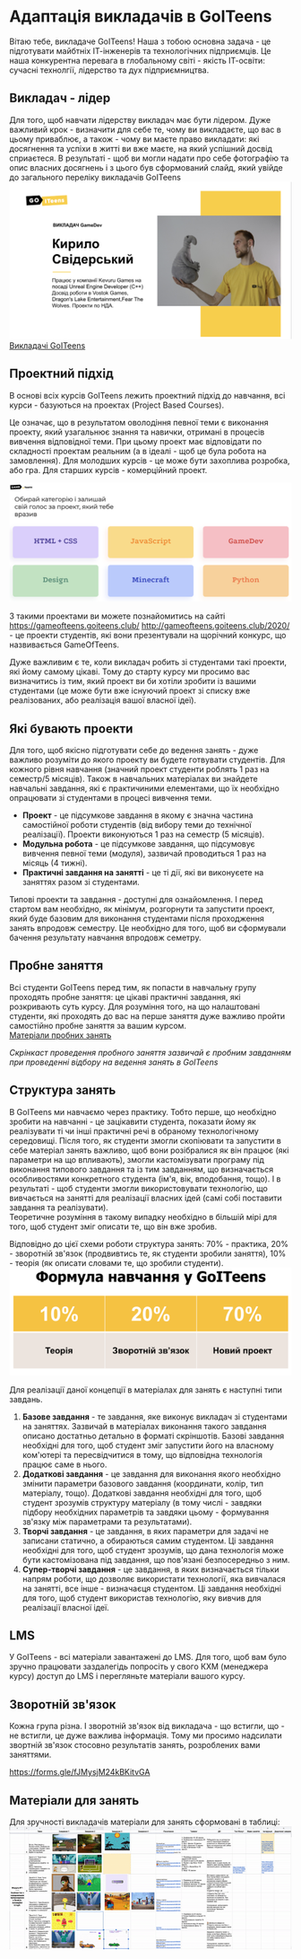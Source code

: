 # Адаптація викладачів в GoITeens
Вітаю тебе, викладаче GoITeens!
Наша з тобою основна задача - це підготувати майбтніх ІТ-інженерів та технологічних підприємців. Це наша конкурентна перевага в глобальному світі - якість ІТ-освіти: сучасні технолгії, лідерство та дух підприємництва.   

## Викладач - лідер
Для того, щоб навчати лідерству викладач має бути лідером. Дуже важливий крок - визначити для себе те, чому ви викладаєте, що вас в цьому приваблює, а також - чому ви маєте право викладати: які досягнення та успіхи в житті ви вже маєте, на який успішний досвід сприаєтеся. В результаті - щоб ви могли надати про себе фотографію та опис власних досягнень і з цього був сформований слайд, який увійде до загального переліку викладачів GoITeens 
<img src = "img/teachers.png">
<a href = "https://docs.google.com/presentation/d/1bjhHe3pu88XZMyh8qUj48S8WBAJrGDVI5Q9MSRHdFnY/edit#slide=id.p1" target = "_blank">Викладачі GoITeens</a>


## Проектний підхід
В основі всіх курсів GoITeens лежить проектний підхід до навчання, всі курси - базуються на проектах (Project Based Courses).

Це означає, що в результатом оволодіння певної теми є виконання проекту, який узагальнює знання та навички, отримані в процесів вивчення відповідної теми. При цьому проект має відповідати по складності проектам реальним (а в ідеалі - щоб це була робота на замовлення). Для молодших курсів - це може бути захоплива розробка, або гра. Для старших курсів - комерційний проект.

<img src = "img/gameofteens.png">

З такими проектами ви можете познайомитись на сайті <a href = "https://gameofteens.goiteens.club/" target = "_blank">https://gameofteens.goiteens.club/</a>  <a href = "http://gameofteens.goiteens.club/2020/" target = "_blank">http://gameofteens.goiteens.club/2020/</a>  - це проекти студентів, які вони презентували на щорічний конкурс, що назвивається GameOfTeens.

Дуже важливим є те, коли викладач робить зі студентами такі проекти, які йому самому цікаві. Тому до старту курсу ми просимо вас визначитись із тим, який проект ви би хотіли зробити із вашими студентами (це може бути вже існуючий проект зі списку вже реалізованих, або реалізація вашої власної ідеї).

## Які бувають проекти
Для того, щоб якісно підготувати себе до ведення занять - дуже важливо розуміти до якого проекту ви будете готвувати студентів. 
Для кожного рівня навчання (значний проект студенти роблять 1 раз на семестр/5 місяців).  Також в навчальних матеріалах ви знайдете навчальні завдання, які є практичиними елементами, що їх необхідно опрацювати зі студентами в процесі вивчення теми.
* **Проект** - це підсумкове завдання в якому є значна частина самостійної роботи студентів (від вибору теми до технічної реалізації). Проекти виконуються 1 раз на семестр (5 місяців).
* **Модульна робота** - це підсумкове завдання, що підсумовує вивчення певної теми (модуля), зазвичай проводиться 1 раз на місяць (4 тижні).
* **Практичні завдання на занятті** - це ті дії, які ви виконуєете на заняттях разом зі студентами.

Типові проекти та завдання - доступні для ознайомлення. І перед стартом вам необхідно, як мінімум, розгорнути та запустити проект, який буде базовим для виконання студентами після проходження занять впродовж семестру.  Це необхідно для того, щоб ви сформували бачення результату навчання впродовж семетру.

## Пробне заняття
Всі студенти GoITeens перед тим, як попасти в навчальну групу проходять пробне заняття: це цікаві практичні завдання, які розкривають суть курсу. Для розуміння того, на що налаштовані студенти, які проходять до вас на перше заняття дуже важливо пройти самостійно пробне заняття за вашим курсом.  
<a href = "https://github.com/mikh-maksi/probes/tree/main/scheme">Матеріали пробних занять</a>  

*Скрінкаст проведення пробного заняття зазвичай є пробним завданням при проведенні відбору на ведення занять в GoITeens*

## Структура занять
В GoITeens ми навчаємо через практику. Тобто перше, що необхідно зробити на навчанні - це зацікавити студента, показати йому як реалізувати ті чи інші практичні речі в обраному технологічному середовищі. Після того, як студенти змогли скопіювати та запустити в себе матеріал занять важливо, щоб вони розібралися як він працює (які параметри на що впливають), змогли кастомізувати програму під виконання типового завдання та із тим завданням, що визначається особливостями конкретного студента (ім'я, вік, вподобання, тощо). І в результаті - щоб студенти змогли використовувати технологію, що вивчається на занятті для реалізації власних ідей (самі собі поставити завдання та реалізувати).  
Теоретичне розуміння в такому випадку необхідно в більшій мірі для того, щоб студент зміг описати те, що він вже зробив.

Відповідно до цієї схеми роботи структура занять: 70% - практика, 20% - зворотній зв'язок (продвивтись те, як студенти зробили заняття), 10% - теорія (як описати словами те, що зробили студенти).  
<img src = "img/formula.png">

Для реалізації даної концепції в матеріалах для занять є наступні типи завдань.
1. **Базове завдання** - те завдання, яке виконує викладач зі студентами на заняттях. Зазвичай в матеріалах виконання такого завдання описано достатньо детально в форматі скріншотів. Базові завдання необхідні для того, щоб студент зміг запустити його на власному ком'ютері та пересвідчитися в тому, що відповідна технологія працює саме в нього.
2. **Додаткові завдання** - це завдання для виконання якого необхідно змінити параметри базового завдання (координати, колір, тип матеріалу, тощо). Додаткові завдання необхідні для того, щоб студент зрозумів структуру матеріалу (в тому числі - завдяки підбору необхідних параметрів та завдяки цьому - формування зв'язку між параметрами та результатами).
3. **Творчі завдання** - це завдання, в яких параметри для задачі не записани статично, а обираються самим студентом. Ці завдання необхідні для того, щоб студент зрозумів, що дана технологія може бути кастомізована під завдання, що пов'язані безпосередньо з ним.
4. **Супер-творчі завдання** - це завдання, в яких визначається тільки напрям роботи, що дозволяє використати технології, яка вивчалася на занятті, все інше - визначаєця студентом. Ці завдання необхідні для того, щоб студент використав технологію, яку вивчив для реалізації власної ідеї.

## LMS
У GoITeens - всі матеріали завантажені до LMS. Для того, щоб вам було зручно працювати заздалегідь попросіть у свого КХМ (менеджера курсу) доступ до LMS і перегляньте матеріали вашого курсу.

## Зворотній зв'язок
Кожна група різна. І зворотній зв'язок від викладача - що встигли, що - не встигли, це дуже важлива інформація. Тому ми просимо надсилати звортній зв'язок стосовно результатів занять, розроблених вами заняттями.

https://forms.gle/fJMysjM24kBKitvGA 

## Матеріали для занять
Для зручності викладачів матеріали для занять сформовані в таблиці: 
<a href = "https://docs.google.com/spreadsheets/d/19MiUcORvhj0myJj1pSW-2nPIyEJfHmZDuiuWAzaf4uA/edit#gid=2017879160"><img src = "img/command.gif" target="_blank"></a>